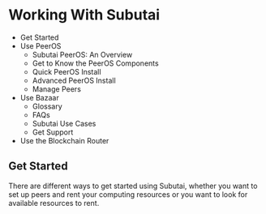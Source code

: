 # Working With Subutai
- Get Started
- Use PeerOS
  - Subutai PeerOS: An Overview
  - Get to Know the PeerOS Components
  - Quick PeerOS Install
  - Advanced PeerOS Install
  - Manage Peers
- Use Bazaar
  - Glossary
  - FAQs
  - Subutai Use Cases
  - Get Support
- Use the Blockchain Router

## Get Started
There are different ways to get started using Subutai, whether you want to set up peers and rent your computing resources or you want to look for available resources to rent.


